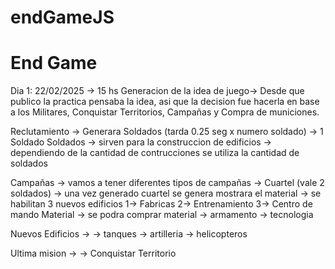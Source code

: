 # endGameJS

<h1>End Game</h1>

Dia 1: 22/02/2025 -> 15 hs 
Generacion de la idea de juego-> Desde que publico la practica pensaba la idea, asi que la decision fue hacerla en base 
a los Militares, Conquistar Territorios, Campañas y Compra de municiones.

Reclutamiento -> Generara Soldados (tarda 0.25 seg x numero soldado)
            -> 1 Soldado
            Soldados -> sirven para la construccion de edificios 
                        -> dependiendo de la cantidad de contrucciones se utiliza la cantidad de soldados

Campañas -> vamos a tener diferentes tipos de campañas
            -> Cuartel (vale 2 soldados) 
                -> una vez generado cuartel se genera mostrara el material 
                -> se habilitan 3 nuevos edificios
                    1-> Fabricas
                    2-> Entrenamiento
                    3-> Centro de mando
Material -> se podra comprar material
            -> armamento
            -> tecnologia

Nuevos Edificios -> 
            -> tanques
            -> artilleria
            -> helicopteros

Ultima mision ->
            -> Conquistar Territorio
